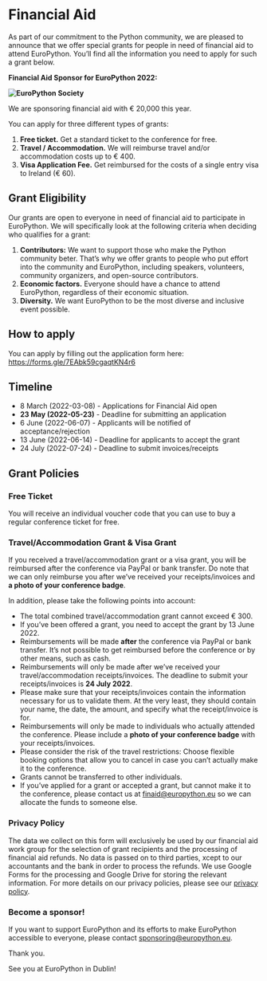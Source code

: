 # **Financial Aid**

As part of our commitment to the Python community, we are pleased to announce that we offer special grants for people in need of financial aid to attend EuroPython. You’ll find all the information you need to apply for such a grant below.

**Financial Aid Sponsor for EuroPython 2022:**

**![EuroPython Society](https://lh3.googleusercontent.com/oPQFsgHwhS-tw2cqztLai68Tv4gou6wTbhh-fZqcbcte_HlwVDCADmmUNM_ANqIC0R7e6OZJw7KDy5kZ3k_se_G39Ku2zU9f2pqAO_4M3h2kpWuYmkZ8sgmvT6SLdo176RIP7ttw)**

We are sponsoring financial aid with € 20,000 this year.

You can apply for three different types of grants:

1. **Free ticket.** Get a standard ticket to the conference for free.
2. **Travel / Accommodation.** We will reimburse travel and/or accommodation costs up to € 400.
3. **Visa Application Fee.** Get reimbursed for the costs of a single entry visa to Ireland (€ 60).  


## Grant Eligibility

Our grants are open to everyone in need of financial aid to participate in EuroPython. We will specifically look at the following criteria when deciding who qualifies for a grant:

1. **Contributors:** We want to support those who make the Python community beter. That’s why we offer grants to people who put effort into the community and EuroPython, including speakers, volunteers, community organizers, and open-source contributors.
2. **Economic factors.** Everyone should have a chance to attend EuroPython, regardless of their economic situation.
3. **Diversity.** We want EuroPython to be the most diverse and inclusive event possible.


## How to apply

You can apply by filling out the application form here: <https://forms.gle/7EAbk59cgaqtKN4r6>


## Timeline

- 8 March (2022-03-08) - Applications for Financial Aid open
- **23 May (2022-05-23)** - Deadline for submitting an application
- 6 June (2022-06-07) - Applicants will be notified of acceptance/rejection
- 13 June (2022-06-14) - Deadline for applicants to accept the grant
- 24 July (2022-07-24) - Deadline to submit invoices/receipts


## Grant Policies


### Free Ticket

You will receive an individual voucher code that you can use to buy a regular conference ticket for free.


### Travel/Accommodation Grant & Visa Grant

If you received a travel/accommodation grant or a visa grant, you will be reimbursed after the conference via PayPal or bank transfer. Do note that we can only reimburse you after we’ve received your receipts/invoices and **a photo of your conference badge**.

In addition, please take the following points into account:

- The total combined travel/accommodation grant cannot exceed € 300.
- If you’ve been offered a grant, you need to accept the grant by 13 June 2022.
- Reimbursements will be made **after** the conference via PayPal or bank transfer. It’s not possible to get reimbursed before the conference or by other means, such as cash.
- Reimbursements will only be made after we’ve received your travel/accommodation receipts/invoices. The deadline to submit your receipts/invoices is **24 July 2022**.
- Please make sure that your receipts/invoices contain the information necessary for us to validate them. At the very least, they should contain your name, the date, the amount, and specify what the receipt/invoice is for.
- Reimbursements will only be made to individuals who actually attended the conference. Please include a **photo of your conference badge** with your receipts/invoices.
- Please consider the risk of the travel restrictions: Choose flexible booking options that allow you to cancel in case you can’t actually make it to the conference.
- Grants cannot be transferred to other individuals.
- If you’ve applied for a grant or accepted a grant, but cannot make it to the conference, please contact us at [finaid@europython.eu](mailto:finaid@europython.eu) so we can allocate the funds to someone else.


### Privacy Policy

The data we collect on this form will exclusively be used by our financial aid work group for the selection of grant recipients and the processing of financial aid refunds. No data is passed on to third parties, xcept to our accountants and the bank in order to process the refunds. We use Google Forms for the processing and Google Drive for storing the relevant information. For more details on our privacy policies, please see our [privacy policy](https://ep2019.europython.eu/privacy.1.html).


### Become a sponsor!

If you want to support EuroPython and its efforts to make EuroPython accessible to everyone, please contact [sponsoring@europython.eu](mailto:sponsoring@europython.eu).

Thank you.

See you at EuroPython in Dublin!
